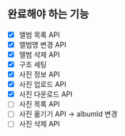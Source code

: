 ## 완료해야 하는 기능
- [x] 앨범 목록 API
- [x] 앨범명 변경 API
- [x] 앨범 삭제 API
- [x] 구조 세팅
- [x] 사진 정보 API
- [x] 사진 업로드 API
- [x] 사진 다운로드 API
- [ ] 사진 목록 API
- [ ] 사진 옮기기 API -> albumId 변경
- [ ] 사진 삭제 API